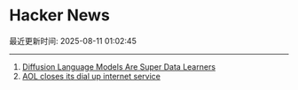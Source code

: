 # Hacker News

最近更新时间: 2025-08-11 01:02:45

--- 
1. [Diffusion Language Models Are Super Data Learners](https://jinjieni.notion.site/Diffusion-Language-Models-are-Super-Data-Learners-239d8f03a866800ab196e49928c019ac) 
2. [AOL closes its dial up internet service](https://www.ispreview.co.uk/index.php/2025/08/after-34-years-aol-finally-closes-its-dial-up-internet-service.html) 
